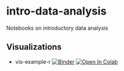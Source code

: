 # intro-data-analysis
Notebooks on introductory data analysis

## Visualizations

- vis-example-r [![Binder](https://mybinder.org/badge_logo.svg)](https://mybinder.org/v2/gh/vikjam/intro-data-analysis/HEAD?filepath=visualizations%2Fvis-examples-r.ipynb) [![Open In Colab](https://colab.research.google.com/assets/colab-badge.svg)](https://colab.research.google.com/github/vikjam/intro-data-analysis/blob/main/visualizations/vis-example-r.ipynb?authuser=1)
